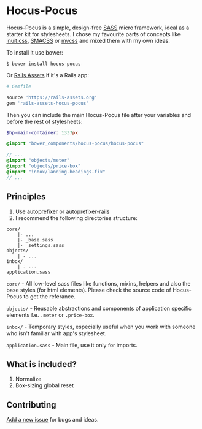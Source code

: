 # Hocus-Pocus

Hocus-Pocus is a simple, design-free [SASS][1] micro framework, ideal as a starter kit for stylesheets. I chose my favourite parts of concepts like [inuit.css][2], [SMACSS][3] or [mvcss][4] and mixed them with my own ideas.

To install it use bower:

```shell
$ bower install hocus-pocus
```

Or [Rails Assets][5] if it's a Rails app:

```rb
# Gemfile

source 'https://rails-assets.org'
gem 'rails-assets-hocus-pocus'
```

Then you can include the main Hocus-Pocus file after your variables and before the rest of stylesheets:

```sass
$hp-main-container: 1337px

@import "bower_components/hocus-pocus/hocus-pocus"

// ...
@import "objects/meter"
@import "objects/price-box"
@import "inbox/landing-headings-fix"
// ...
```

## Principles

1. Use [autoprefixer][6] or [autoprefixer-rails][7]
2. I recommend the following directories structure:

```
core/
	|- ...
	|- _base.sass
	|- _settings.sass
objects/
	| - ...
inbox/
	| - ...
application.sass
```

`core/` - All low-level sass files like functions, mixins, helpers and also the base styles (for html elements). Please check the source code of Hocus-Pocus to get the referance.

`objects/` - Reusable abstractions and components of application specific elements f.e. `.meter` or `.price-box`.

`inbox/` - Temporary styles, especially useful when you work with someone who isn't familiar with app's stylesheet.

`application.sass` - Main file, use it only for imports.

## What is included?

1. Normalize
2. Box-sizing global reset

## Contributing

[Add a new issue][322] for bugs and ideas.

[1]: http://sass-lang.com
[2]: https://github.com/inuitcss
[3]: https://smacss.com
[4]: http://mvcss.github.io
[5]: https://rails-assets.org
[6]: https://github.com/postcss/autoprefixer
[7]: https://github.com/ai/autoprefixer-rails
[322]: https://github.com/bkzl/hocus-pocus/issues
